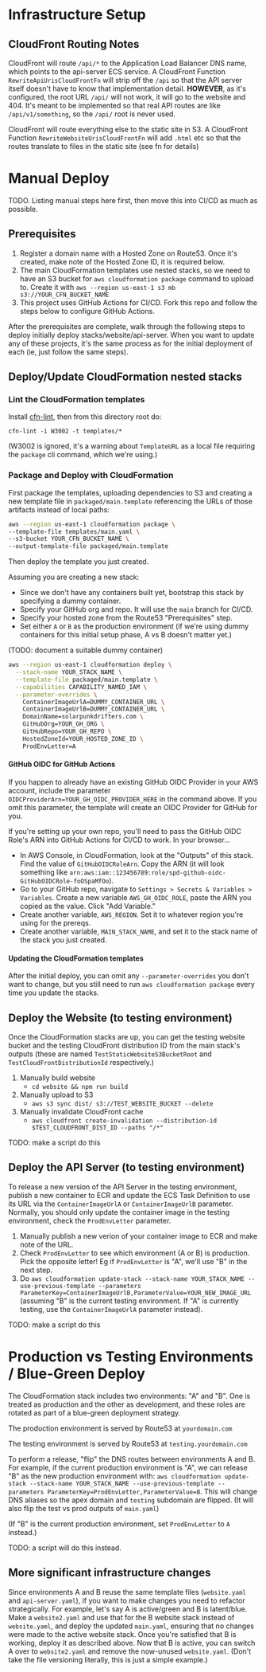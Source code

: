 # Infrastructure Setup

## CloudFront Routing Notes

CloudFront will route `/api/*` to the Application Load Balancer DNS name, which points to the api-server ECS service. A CloudFront Function `RewriteApiUrisCloudFrontFn` will strip off the `/api` so that the API server itself doesn't have to know that implementation detail. **HOWEVER**, as it's configured, the root URL `/api/` will not work, it will go to the website and 404. It's meant to be implemented so that real API routes are like `/api/v1/something`, so the `/api/` root is never used.

CloudFront will route everything else to the static site in S3. A CloudFront Function `RewriteWebsiteUrisCloudFrontFn` will add `.html` etc so that the routes translate to files in the static site (see fn for details)

# Manual Deploy

TODO. Listing manual steps here first, then move this into CI/CD as much as possible.

## Prerequisites

1. Register a domain name with a Hosted Zone on Route53. Once it's created, make note of the Hosted Zone ID, it is required below.
2. The main CloudFormation templates use nested stacks, so we need to have an S3 bucket for `aws cloudformation package` command to upload to. Create it with `aws --region us-east-1 s3 mb s3://YOUR_CFN_BUCKET_NAME`
3. This project uses GitHub Actions for CI/CD. Fork this repo and follow the steps below to configure GitHub Actions.

After the prerequisites are complete, walk through the following steps to deploy initially deploy stacks/website/api-server. When you want to update any of these projects, it's the same process as for the initial deployment of each (ie, just follow the same steps).

## Deploy/Update CloudFormation nested stacks

### Lint the CloudFormation templates

Install [cfn-lint](https://github.com/aws-cloudformation/cfn-lint), then from this directory root do:

`cfn-lint -i W3002 -t templates/*`

(W3002 is ignored, it's a warning about `TemplateURL` as a local file requiring the `package` cli command, which we're using.)

### Package and Deploy with CloudFormation

First package the templates, uploading dependencies to S3 and creating a new template file in `packaged/main.template` referencing the URLs of those artifacts instead of local paths:

```bash
aws --region us-east-1 cloudformation package \
--template-file templates/main.yaml \
--s3-bucket YOUR_CFN_BUCKET_NAME \
--output-template-file packaged/main.template
```

Then deploy the template you just created.

Assuming you are creating a new stack:

- Since we don't have any containers built yet, bootstrap this stack by specifying a dummy container.
- Specify your GitHub org and repo. It will use the `main` branch for CI/CD.
- Specify your hosted zone from the Route53 "Prerequisites" step.
- Set either `A` or `B` as the production environment (if we're using dummy containers for this initial setup phase, A vs B doesn't matter yet.)

(TODO: document a suitable dummy container)

```bash
aws --region us-east-1 cloudformation deploy \
  --stack-name YOUR_STACK_NAME \
  --template-file packaged/main.template \
  --capabilities CAPABILITY_NAMED_IAM \
  --parameter-overrides \
    ContainerImageUrlA=DUMMY_CONTAINER_URL \
    ContainerImageUrlB=DUMMY_CONTAINER_URL \
    DomainName=solarpunkdrifters.com \
    GitHubOrg=YOUR_GH_ORG \
    GitHubRepo=YOUR_GH_REPO \
    HostedZoneId=YOUR_HOSTED_ZONE_ID \
    ProdEnvLetter=A
```

#### GitHub OIDC for GitHub Actions

If you happen to already have an existing GitHub OIDC Provider in your AWS account, include the parameter `OIDCProviderArn=YOUR_GH_OIDC_PROVIDER_HERE` in the command above. If you omit this parameter, the template will create an OIDC Provider for GitHub for you.

If you're setting up your own repo, you'll need to pass the GitHub OIDC Role's ARN into GitHub Actions for CI/CD to work. In your browser...

- In AWS Console, in CloudFormation, look at the "Outputs" of this stack. Find the value of `GitHubOIDCRoleArn`. Copy the ARN (it will look something like `arn:aws:iam::123456789:role/spd-github-oidc-GitHubOIDCRole-foOSpaMfOo`).
- Go to your GitHub repo, navigate to `Settings > Secrets & Variables > Variables`. Create a new variable `AWS_GH_OIDC_ROLE`, paste the ARN you copied as the value. Click "Add Variable."
- Create another variable, `AWS_REGION`. Set it to whatever region you're using for the prereqs.
- Create another variable, `MAIN_STACK_NAME`, and set it to the stack name of the stack you just created.

#### Updating the CloudFormation templates

After the initial deploy, you can omit any `--parameter-overrides` you don't want to change, but you still need to run `aws cloudformation package` every time you update the stacks.

## Deploy the Website (to testing environment)

Once the CloudFormation stacks are up, you can get the testing website bucket and the testing CloudFront distribution ID from the main stack's outputs (these are named `TestStaticWebsiteS3BucketRoot` and `TestCloudFrontDistributionId` respectively.)

1. Manually build website
   - `cd website && npm run build`
2. Manually upload to S3
   - `aws s3 sync dist/ s3://TEST_WEBSITE_BUCKET --delete`
3. Manually invalidate CloudFront cache
   - `aws cloudfront create-invalidation --distribution-id $TEST_CLOUDFRONT_DIST_ID --paths "/*"`

TODO: make a script do this

## Deploy the API Server (to testing environment)

To release a new version of the API Server in the testing environment, publish a new container to ECR and update the ECS Task Definition to use its URL via the `ContainerImageUrlA` or `ContainerImageUrlB` parameter. Normally, you should only update the container image in the testing environment, check the `ProdEnvLetter` parameter.

1. Manually publish a new verion of your container image to ECR and make note of the URL.
2. Check `ProdEnvLetter` to see which environment (A or B) is production. Pick the opposite letter! Eg if `ProdEnvLetter` is "A", we'll use "B" in the next step.
3. Do `aws cloudformation update-stack --stack-name YOUR_STACK_NAME --use-previous-template --parameters ParameterKey=ContainerImageUrlB,ParameterValue=YOUR_NEW_IMAGE_URL` (assuming "B" is the current testing environment. If "A" is currently testing, use the `ContainerImageUrlA` parameter instead).

TODO: make a script do this

# Production vs Testing Environments / Blue-Green Deploy

The CloudFormation stack includes two environments: "A" and "B". One is treated as production and the other as development, and these roles are rotated as part of a blue-green deployment strategy.

The production environment is served by Route53 at `yourdomain.com`

The testing environment is served by Route53 at `testing.yourdomain.com`

To perform a release, "flip" the DNS routes between environments A and B. For example, if the current production environment is "A", we can release "B" as the new production environment with: `aws cloudformation update-stack --stack-name YOUR_STACK_NAME --use-previous-template --parameters ParameterKey=ProdEnvLetter,ParameterValue=B`. This will change DNS aliases so the apex domain and `testing` subdomain are flipped. (It will also flip the test vs prod outputs of `main.yaml`)

(If "B" is the current production environment, set `ProdEnvLetter` to `A` instead.)

TODO: a script will do this instead.

## More significant infrastructure changes

Since environments A and B reuse the same template files (`website.yaml` and `api-server.yaml`), if you want to make changes you need to refactor strategically. For example, let's say A is active/green and B is latent/blue. Make a `website2.yaml` and use that for the B website stack instead of `website.yaml`, and deploy the updated `main.yaml`, ensuring that no changes were made to the active website stack. Once you're satisfied that B is working, deploy it as described above. Now that B is active, you can switch A over to `website2.yaml` and remove the now-unused `website.yaml`. (Don't take the file versioning literally, this is just a simple example.)

